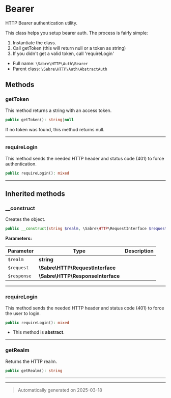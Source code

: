 
# Bearer

HTTP Bearer authentication utility.

This class helps you setup bearer auth. The process is fairly simple:

1. Instantiate the class.
2. Call getToken (this will return null or a token as string)
3. If you didn't get a valid token, call 'requireLogin'

* Full name: `\Sabre\HTTP\Auth\Bearer`
* Parent class: [`\Sabre\HTTP\Auth\AbstractAuth`](./AbstractAuth.md)




## Methods


### getToken

This method returns a string with an access token.

```php
public getToken(): string|null
```

If no token was found, this method returns null.










***

### requireLogin

This method sends the needed HTTP header and status code (401) to force
authentication.

```php
public requireLogin(): mixed
```












***


## Inherited methods


### __construct

Creates the object.

```php
public __construct(string $realm, \Sabre\HTTP\RequestInterface $request, \Sabre\HTTP\ResponseInterface $response): mixed
```








**Parameters:**

| Parameter | Type | Description |
|-----------|------|-------------|
| `$realm` | **string** |  |
| `$request` | **\Sabre\HTTP\RequestInterface** |  |
| `$response` | **\Sabre\HTTP\ResponseInterface** |  |





***

### requireLogin

This method sends the needed HTTP header and status code (401) to force
the user to login.

```php
public requireLogin(): mixed
```




* This method is **abstract**.







***

### getRealm

Returns the HTTP realm.

```php
public getRealm(): string
```












***


***
> Automatically generated on 2025-03-18
